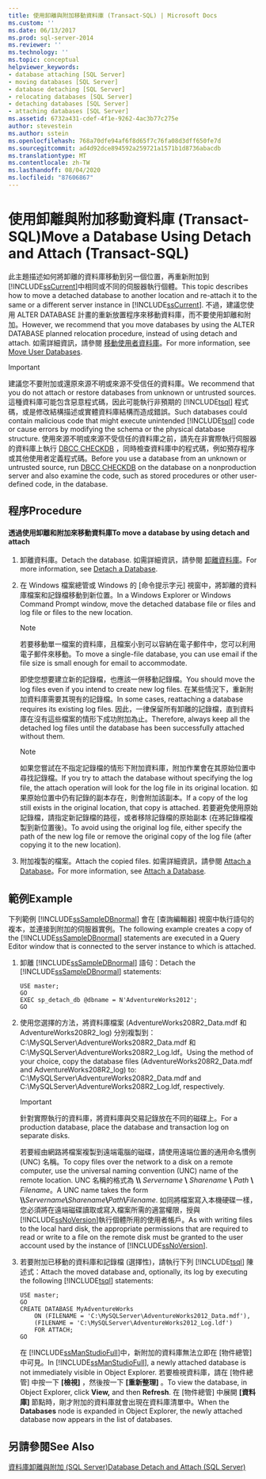 ```yaml
---
title: 使用卸離與附加移動資料庫 (Transact-SQL) | Microsoft Docs
ms.custom: ''
ms.date: 06/13/2017
ms.prod: sql-server-2014
ms.reviewer: ''
ms.technology: ''
ms.topic: conceptual
helpviewer_keywords:
- database attaching [SQL Server]
- moving databases [SQL Server]
- database detaching [SQL Server]
- relocating databases [SQL Server]
- detaching databases [SQL Server]
- attaching databases [SQL Server]
ms.assetid: 6732a431-cdef-4f1e-9262-4ac3b77c275e
author: stevestein
ms.author: sstein
ms.openlocfilehash: 768a70dfe94af6f8d65f7c76fa08d3dff650fe7d
ms.sourcegitcommit: ad4d92dce894592a259721a1571b1d8736abacdb
ms.translationtype: MT
ms.contentlocale: zh-TW
ms.lasthandoff: 08/04/2020
ms.locfileid: "87606867"
---
```

# <a name="move-a-database-using-detach-and-attach-transact-sql"></a><span data-ttu-id="a4997-102">使用卸離與附加移動資料庫 (Transact-SQL)</span><span class="sxs-lookup"><span data-stu-id="a4997-102">Move a Database Using Detach and Attach (Transact-SQL)</span></span>
  <span data-ttu-id="a4997-103">此主題描述如何將卸離的資料庫移動到另一個位置，再重新附加到 [!INCLUDE[ssCurrent](../../includes/sscurrent-md.md)]中相同或不同的伺服器執行個體。</span><span class="sxs-lookup"><span data-stu-id="a4997-103">This topic describes how to move a detached database to another location and re-attach it to the same or a different server instance in [!INCLUDE[ssCurrent](../../includes/sscurrent-md.md)].</span></span> <span data-ttu-id="a4997-104">不過，建議您使用 ALTER DATABASE 計畫的重新放置程序來移動資料庫，而不要使用卸離和附加。</span><span class="sxs-lookup"><span data-stu-id="a4997-104">However, we recommend that you move databases by using the ALTER DATABASE planned relocation procedure, instead of using detach and attach.</span></span> <span data-ttu-id="a4997-105">如需詳細資訊，請參閱 [移動使用者資料庫](move-user-databases.md)。</span><span class="sxs-lookup"><span data-stu-id="a4997-105">For more information, see [Move User Databases](move-user-databases.md).</span></span>  
  
> [!IMPORTANT]  
>  <span data-ttu-id="a4997-106">建議您不要附加或還原來源不明或來源不受信任的資料庫。</span><span class="sxs-lookup"><span data-stu-id="a4997-106">We recommend that you do not attach or restore databases from unknown or untrusted sources.</span></span> <span data-ttu-id="a4997-107">這種資料庫可能包含惡意程式碼，因此可能執行非預期的 [!INCLUDE[tsql](../../includes/tsql-md.md)] 程式碼，或是修改結構描述或實體資料庫結構而造成錯誤。</span><span class="sxs-lookup"><span data-stu-id="a4997-107">Such databases could contain malicious code that might execute unintended [!INCLUDE[tsql](../../includes/tsql-md.md)] code or cause errors by modifying the schema or the physical database structure.</span></span> <span data-ttu-id="a4997-108">使用來源不明或來源不受信任的資料庫之前，請先在非實際執行伺服器的資料庫上執行 [DBCC CHECKDB](/sql/t-sql/database-console-commands/dbcc-checkdb-transact-sql) ，同時檢查資料庫中的程式碼，例如預存程序或其他使用者定義程式碼。</span><span class="sxs-lookup"><span data-stu-id="a4997-108">Before you use a database from an unknown or untrusted source, run [DBCC CHECKDB](/sql/t-sql/database-console-commands/dbcc-checkdb-transact-sql) on the database on a nonproduction server and also examine the code, such as stored procedures or other user-defined code, in the database.</span></span>  
  
## <a name="procedure"></a><span data-ttu-id="a4997-109">程序</span><span class="sxs-lookup"><span data-stu-id="a4997-109">Procedure</span></span>  
  
#### <a name="to-move-a-database-by-using-detach-and-attach"></a><span data-ttu-id="a4997-110">透過使用卸離和附加來移動資料庫</span><span class="sxs-lookup"><span data-stu-id="a4997-110">To move a database by using detach and attach</span></span>  
  
1.  <span data-ttu-id="a4997-111">卸離資料庫。</span><span class="sxs-lookup"><span data-stu-id="a4997-111">Detach the database.</span></span> <span data-ttu-id="a4997-112">如需詳細資訊，請參閱 [卸離資料庫](detach-a-database.md)。</span><span class="sxs-lookup"><span data-stu-id="a4997-112">For more information, see [Detach a Database](detach-a-database.md).</span></span>  
  
2.  <span data-ttu-id="a4997-113">在 Windows 檔案總管或 Windows 的 [命令提示字元] 視窗中，將卸離的資料庫檔案和記錄檔移動到新位置。</span><span class="sxs-lookup"><span data-stu-id="a4997-113">In a Windows Explorer or Windows Command Prompt window, move the detached database file or files and log file or files to the new location.</span></span>  
  
    > [!NOTE]  
    >  <span data-ttu-id="a4997-114">若要移動單一檔案的資料庫，且檔案小到可以容納在電子郵件中，您可以利用電子郵件來移動。</span><span class="sxs-lookup"><span data-stu-id="a4997-114">To move a single-file database, you can use email if the file size is small enough for email to accommodate.</span></span>  
  
     <span data-ttu-id="a4997-115">即使您想要建立新的記錄檔，也應該一併移動記錄檔。</span><span class="sxs-lookup"><span data-stu-id="a4997-115">You should move the log files even if you intend to create new log files.</span></span> <span data-ttu-id="a4997-116">在某些情況下，重新附加資料庫需要其現有的記錄檔。</span><span class="sxs-lookup"><span data-stu-id="a4997-116">In some cases, reattaching a database requires its existing log files.</span></span> <span data-ttu-id="a4997-117">因此，一律保留所有卸離的記錄檔，直到資料庫在沒有這些檔案的情形下成功附加為止。</span><span class="sxs-lookup"><span data-stu-id="a4997-117">Therefore, always keep all the detached log files until the database has been successfully attached without them.</span></span>  
  
    > [!NOTE]  
    >  <span data-ttu-id="a4997-118">如果您嘗試在不指定記錄檔的情形下附加資料庫，附加作業會在其原始位置中尋找記錄檔。</span><span class="sxs-lookup"><span data-stu-id="a4997-118">If you try to attach the database without specifying the log file, the attach operation will look for the log file in its original location.</span></span> <span data-ttu-id="a4997-119">如果原始位置中仍有記錄的副本存在，則會附加該副本。</span><span class="sxs-lookup"><span data-stu-id="a4997-119">If a copy of the log still exists in the original location, that copy is attached.</span></span> <span data-ttu-id="a4997-120">若要避免使用原始記錄檔，請指定新記錄檔的路徑，或者移除記錄檔的原始副本 (在將記錄檔複製到新位置後)。</span><span class="sxs-lookup"><span data-stu-id="a4997-120">To avoid using the original log file, either specify the path of the new log file or remove the original copy of the log file (after copying it to the new location).</span></span>  
  
3.  <span data-ttu-id="a4997-121">附加複製的檔案。</span><span class="sxs-lookup"><span data-stu-id="a4997-121">Attach the copied files.</span></span> <span data-ttu-id="a4997-122">如需詳細資訊，請參閱 [Attach a Database](attach-a-database.md)。</span><span class="sxs-lookup"><span data-stu-id="a4997-122">For more information, see [Attach a Database](attach-a-database.md).</span></span>  
  
## <a name="example"></a><span data-ttu-id="a4997-123">範例</span><span class="sxs-lookup"><span data-stu-id="a4997-123">Example</span></span>  
 <span data-ttu-id="a4997-124">下列範例 [!INCLUDE[ssSampleDBnormal](../../includes/tsql-md.md)] 會在 [查詢編輯器] 視窗中執行語句的複本，並連接到附加的伺服器實例。</span><span class="sxs-lookup"><span data-stu-id="a4997-124">The following example creates a copy of the [!INCLUDE[ssSampleDBnormal](../../includes/tsql-md.md)] statements are executed in a Query Editor window that is connected to the server instance to which is attached.</span></span>  
  
1.  <span data-ttu-id="a4997-125">卸離 [!INCLUDE[ssSampleDBnormal](../../includes/tsql-md.md)] 語句：</span><span class="sxs-lookup"><span data-stu-id="a4997-125">Detach the [!INCLUDE[ssSampleDBnormal](../../includes/tsql-md.md)] statements:</span></span>  
  
    ```  
    USE master;  
    GO  
    EXEC sp_detach_db @dbname = N'AdventureWorks2012';  
    GO  
    ```  
  
2.  <span data-ttu-id="a4997-126">使用您選擇的方法，將資料庫檔案 (AdventureWorks208R2_Data.mdf 和 AdventureWorks208R2_log) 分別複製到：C:\MySQLServer\AdventureWorks208R2_Data.mdf 和 C:\MySQLServer\AdventureWorks208R2_Log.ldf。</span><span class="sxs-lookup"><span data-stu-id="a4997-126">Using the method of your choice, copy the database files (AdventureWorks208R2_Data.mdf and AdventureWorks208R2_log) to: C:\MySQLServer\AdventureWorks208R2_Data.mdf and C:\MySQLServer\AdventureWorks208R2_Log.ldf, respectively.</span></span>  
  
    > [!IMPORTANT]  
    >  <span data-ttu-id="a4997-127">針對實際執行的資料庫，將資料庫與交易記錄放在不同的磁碟上。</span><span class="sxs-lookup"><span data-stu-id="a4997-127">For a production database, place the database and transaction log on separate disks.</span></span>  
  
     <span data-ttu-id="a4997-128">若要經由網路將檔案複製到遠端電腦的磁碟，請使用遠端位置的通用命名慣例 (UNC) 名稱。</span><span class="sxs-lookup"><span data-stu-id="a4997-128">To copy files over the network to a disk on a remote computer, use the universal naming convention (UNC) name of the remote location.</span></span> <span data-ttu-id="a4997-129">UNC 名稱的格式為 **\\\\** _Servername_ **\\** _Sharename_ **\\** _Path_ **\\** _Filename_。</span><span class="sxs-lookup"><span data-stu-id="a4997-129">A UNC name takes the form **\\\\**_Servername_**\\**_Sharename_**\\**_Path_**\\**_Filename_.</span></span> <span data-ttu-id="a4997-130">如同將檔案寫入本機硬碟一樣，您必須將在遠端磁碟讀取或寫入檔案所需的適當權限，授與 [!INCLUDE[ssNoVersion](../../includes/ssnoversion-md.md)]執行個體所用的使用者帳戶。</span><span class="sxs-lookup"><span data-stu-id="a4997-130">As with writing files to the local hard disk, the appropriate permissions that are required to read or write to a file on the remote disk must be granted to the user account used by the instance of [!INCLUDE[ssNoVersion](../../includes/ssnoversion-md.md)].</span></span>  
  
3.  <span data-ttu-id="a4997-131">若要附加已移動的資料庫和記錄檔 (選擇性)，請執行下列 [!INCLUDE[tsql](../../includes/tsql-md.md)] 陳述式：</span><span class="sxs-lookup"><span data-stu-id="a4997-131">Attach the moved database and, optionally, its log by executing the following [!INCLUDE[tsql](../../includes/tsql-md.md)] statements:</span></span>  
  
    ```  
    USE master;  
    GO  
    CREATE DATABASE MyAdventureWorks   
        ON (FILENAME = 'C:\MySQLServer\AdventureWorks2012_Data.mdf'),  
        (FILENAME = 'C:\MySQLServer\AdventureWorks2012_Log.ldf')  
        FOR ATTACH;  
    GO  
    ```  
  
     <span data-ttu-id="a4997-132">在 [!INCLUDE[ssManStudioFull](../../includes/ssmanstudiofull-md.md)]中，新附加的資料庫無法立即在 [物件總管] 中可見。</span><span class="sxs-lookup"><span data-stu-id="a4997-132">In [!INCLUDE[ssManStudioFull](../../includes/ssmanstudiofull-md.md)], a newly attached database is not immediately visible in Object Explorer.</span></span> <span data-ttu-id="a4997-133">若要檢視資料庫，請在 [物件總管] 中按一下 **[檢視]** ，然後按一下 **[重新整理]** 。</span><span class="sxs-lookup"><span data-stu-id="a4997-133">To view the database, in Object Explorer, click **View,** and then **Refresh**.</span></span> <span data-ttu-id="a4997-134">在 [物件總管] 中展開 **[資料庫]** 節點時，剛才附加的資料庫就會出現在資料庫清單中。</span><span class="sxs-lookup"><span data-stu-id="a4997-134">When the **Databases** node is expanded in Object Explorer, the newly attached database now appears in the list of databases.</span></span>  
  
## <a name="see-also"></a><span data-ttu-id="a4997-135">另請參閱</span><span class="sxs-lookup"><span data-stu-id="a4997-135">See Also</span></span>  
 [<span data-ttu-id="a4997-136">資料庫卸離與附加 &#40;SQL Server&#41;</span><span class="sxs-lookup"><span data-stu-id="a4997-136">Database Detach and Attach &#40;SQL Server&#41;</span></span>](database-detach-and-attach-sql-server.md)  
  
  
